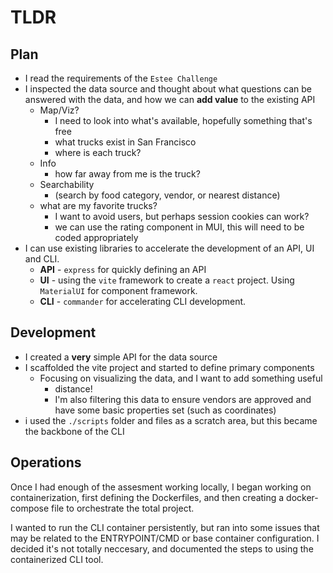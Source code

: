 # TLDR

## Plan

- I read the requirements of the `Estee Challenge`
- I inspected the data source and thought about what questions can be answered with the data, and how we can **add value** to the existing API
  - Map/Viz?
    - I need to look into what's available, hopefully something that's free
    - what trucks exist in San Francisco
    - where is each truck?
  - Info
    - how far away from me is the truck?
  - Searchability
    - (search by food category, vendor, or nearest distance)
  - what are my favorite trucks?
    - I want to avoid users, but perhaps session cookies can work?
    - we can use the rating component in MUI, this will need to be coded appropriately
- I can use existing libraries to accelerate the development of an API, UI and CLI.
  - **API** - `express` for quickly defining an API
  - **UI** - using the `vite` framework to create a `react` project. Using `MaterialUI` for component framework.
  - **CLI** - `commander` for accelerating CLI development.

## Development

- I created a **very** simple API for the data source
- I scaffolded the vite project and started to define primary components
  - Focusing on visualizing the data, and I want to add something useful
    - distance!
    - I'm also filtering this data to ensure vendors are approved and have some basic properties set (such as coordinates)
- i used the `./scripts` folder and files as a scratch area, but this became the backbone of the CLI

## Operations

Once I had enough of the assesment working locally, I began working on containerization, first defining the Dockerfiles, and then creating a docker-compose file to orchestrate the total project.

I wanted to run the CLI container persistently, but ran into some issues that may be related to the ENTRYPOINT/CMD or base container configuration. I decided it's not totally neccesary, and documented the steps to using the containerized CLI tool.
